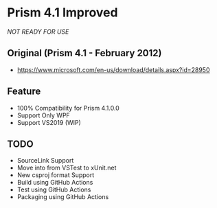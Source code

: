 # Prism 4.1 Improved

*NOT READY FOR USE*

## Original (Prism 4.1 - February 2012)
* https://www.microsoft.com/en-us/download/details.aspx?id=28950

## Feature
* 100% Compatibility for Prism 4.1.0.0
* Support Only WPF
* Support VS2019 (WIP)

## TODO
* SourceLink Support
* Move into from VSTest to xUnit.net
* New csproj format Support
* Build using GitHub Actions
* Test using GitHub Actions
* Packaging using GitHub Actions
